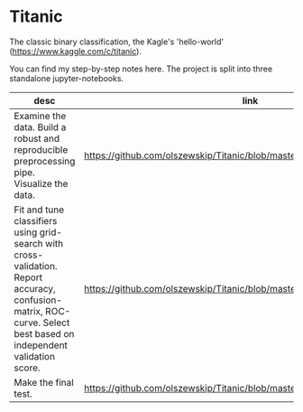 # Titanic
The classic binary classification, the Kagle's 'hello-world' (https://www.kaggle.com/c/titanic).

You can find my step-by-step notes here. The project is split into three standalone jupyter-notebooks. 

desc | link | notable
--- | --- | ---
Examine the data. Build a robust and reproducible preprocessing pipe. Visualize the data. | https://github.com/olszewskip/Titanic/blob/master/preprocess_visualize.ipynb | custom-Transformer-classes, ColumnTransformers, FeatureUnion, Pipeline; PCA, TSNE
Fit and tune classifiers using grid-search with cross-validation. Report accuracy, confusion-matrix, ROC-curve. Select best based on independent validation score. | https://github.com/olszewskip/Titanic/blob/master/classify.ipynb | GridSearchCV, LogisticRegression, NaiveBayes, GradientBoosting, AdaBoosting, VotingClassifier
Make the final test. | https://github.com/olszewskip/Titanic/blob/master/test.ipynb | **91%** accuracy
